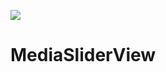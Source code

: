 [![](https://jitpack.io/v/hannesa2/TouchImageView.svg)](https://jitpack.io/#Zeuskartik/MediaSliderView)



# MediaSliderView
